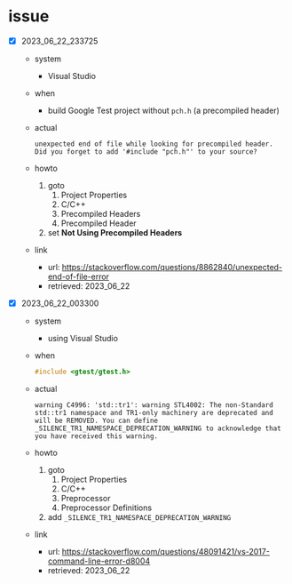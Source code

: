 # issue

- [x] 2023_06_22_233725
  
  - system
    - Visual Studio
  - when
    - build Google Test project without ``pch.h`` (a precompiled header)
  - actual
    
    ```
    unexpected end of file while looking for precompiled header. Did you forget to add '#include "pch.h"' to your source?
    ```
  - howto
    1. goto
       1. Project Properties
       2. C/C++
       3. Precompiled Headers
       4. Precompiled Header
    2. set **Not Using Precompiled Headers**
  - link
    - url: https://stackoverflow.com/questions/8862840/unexpected-end-of-file-error
    - retrieved: 2023_06_22

- [x] 2023_06_22_003300
  
  - system
    - using Visual Studio
  - when
    
    ```cpp
    #include <gtest/gtest.h>
    ```
  - actual
    
    ```
    warning C4996: 'std::tr1': warning STL4002: The non-Standard std::tr1 namespace and TR1-only machinery are deprecated and will be REMOVED. You can define _SILENCE_TR1_NAMESPACE_DEPRECATION_WARNING to acknowledge that you have received this warning.
    ```
  - howto
    1. goto
       1. Project Properties
       2. C/C++
       3. Preprocessor
       4. Preprocessor Definitions
    2. add ``_SILENCE_TR1_NAMESPACE_DEPRECATION_WARNING``
  - link
    - url: https://stackoverflow.com/questions/48091421/vs-2017-command-line-error-d8004
    - retrieved: 2023_06_22
